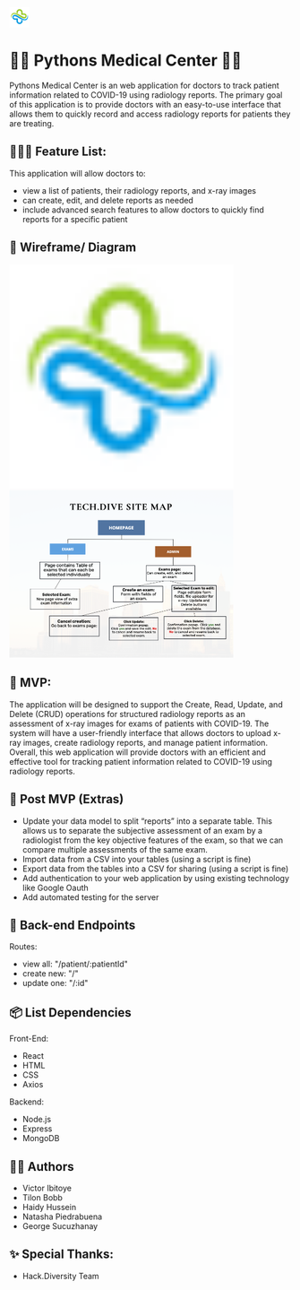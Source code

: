 ![](client/public/medical_logo.png)

# 👩‍⚕️ Pythons Medical Center 👨‍⚕️
Pythons Medical Center is an web application for doctors to track patient information related to COVID-19 using radiology reports. The primary goal of this application is to provide doctors with an easy-to-use interface that allows them to quickly record and access radiology reports for patients they are treating.

## 👩🏽‍🚀 Feature List:
This application will allow doctors to:
* view a list of patients, their radiology reports, and x-ray images
* can create, edit, and delete reports as needed
* include advanced search features to allow doctors to quickly find reports for a specific patient

## 🎨 Wireframe/ Diagram
<div>
<img src="client/public/medical_logo.png" width= 400px>
<img src="client/public/Tech_Dive_Site_Map.png" width= 400px>
</div>

## 🚀 MVP:
The application will be designed to support the Create, Read, Update, and Delete (CRUD) operations for structured radiology reports as an assessment of x-ray images for exams of patients with COVID-19. The system will have a user-friendly interface that allows doctors to upload x-ray images, create radiology reports, and manage patient information. Overall, this web application will provide doctors with an efficient and effective tool for tracking patient information related to COVID-19 using radiology reports.


## 🥳 Post MVP (Extras)
* Update your data model to split “reports” into a separate table. This allows us to separate the subjective assessment of an exam by a radiologist from the key objective features of the exam, so that we can compare multiple assessments of the same exam. 
* Import data from a CSV into your tables (using a script is fine)
* Export data from the tables into a CSV for sharing (using a script is fine)
* Add authentication to your web application by using existing technology like Google Oauth
* Add automated testing for the server


## 🔨 Back-end Endpoints

Routes:
* view all: "/patient/:patientId"
* create new: "/"
* update one: "/:id"

## 📦 List Dependencies 

Front-End:
* React
* HTML
* CSS
* Axios

Backend:
* Node.js
* Express
* MongoDB

## 👨‍💻 Authors
* Victor Ibitoye
* Tilon Bobb
* Haidy Hussein
* Natasha Piedrabuena
* George Sucuzhanay

## ✨ Special Thanks:
* Hack.Diversity Team
